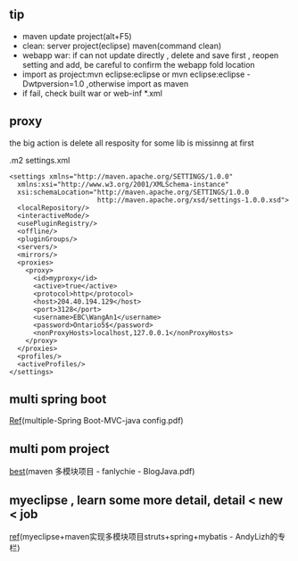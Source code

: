
## tip

- maven update project(alt+F5)
- clean: server project(eclipse) maven(command clean) 
- webapp war: if can not update directly , delete and save first , reopen setting and add, be careful to confirm the webapp fold location
- import as project:mvn eclipse:eclipse    or   mvn eclipse:eclipse -Dwtpversion=1.0  ,otherwise import as maven
- if fail, check built war or web-inf *.xml

## proxy
the big action is delete all resposity for some lib is missinng at first

.m2 settings.xml

```
<settings xmlns="http://maven.apache.org/SETTINGS/1.0.0"
  xmlns:xsi="http://www.w3.org/2001/XMLSchema-instance"
  xsi:schemaLocation="http://maven.apache.org/SETTINGS/1.0.0
                      http://maven.apache.org/xsd/settings-1.0.0.xsd">
  <localRepository/>
  <interactiveMode/>
  <usePluginRegistry/>
  <offline/>
  <pluginGroups/>
  <servers/>
  <mirrors/>
  <proxies>
    <proxy>
      <id>myproxy</id>
      <active>true</active>
      <protocol>http</protocol>
      <host>204.40.194.129</host>
      <port>3128</port>
      <username>EBC\WangAn1</username>
      <password>Ontario5$</password>
      <nonProxyHosts>localhost,127.0.0.1</nonProxyHosts>
    </proxy>
  </proxies>
  <profiles/>
  <activeProfiles/>
</settings>
```

## multi spring boot

[Ref](http://m.blog.csdn.net/article/details?id=50068985)(multiple-Spring Boot-MVC-java config.pdf)

## multi pom project

[best](http://www.blogjava.net/fancydeepin/archive/2015/06/27/maven-modules.html)(maven 多模块项目 - fanlychie - BlogJava.pdf)


## myeclipse , learn some more detail, detail < new < job

[ref](http://blog.csdn.net/gebitan505/article/details/51861800)(myeclipse+maven实现多模块项目struts+spring+mybatis - AndyLizh的专栏)
